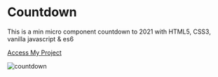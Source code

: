 # Countdown

 This is a min micro component countdown to 2021 with HTML5, CSS3, vanilla javascript & es6
 
 [Access My Project](https://jelsonjay.github.io/countdown/)
 
 
 ![countdown](https://user-images.githubusercontent.com/50907905/93371978-21b58000-f84b-11ea-963c-b003107d084b.png)

